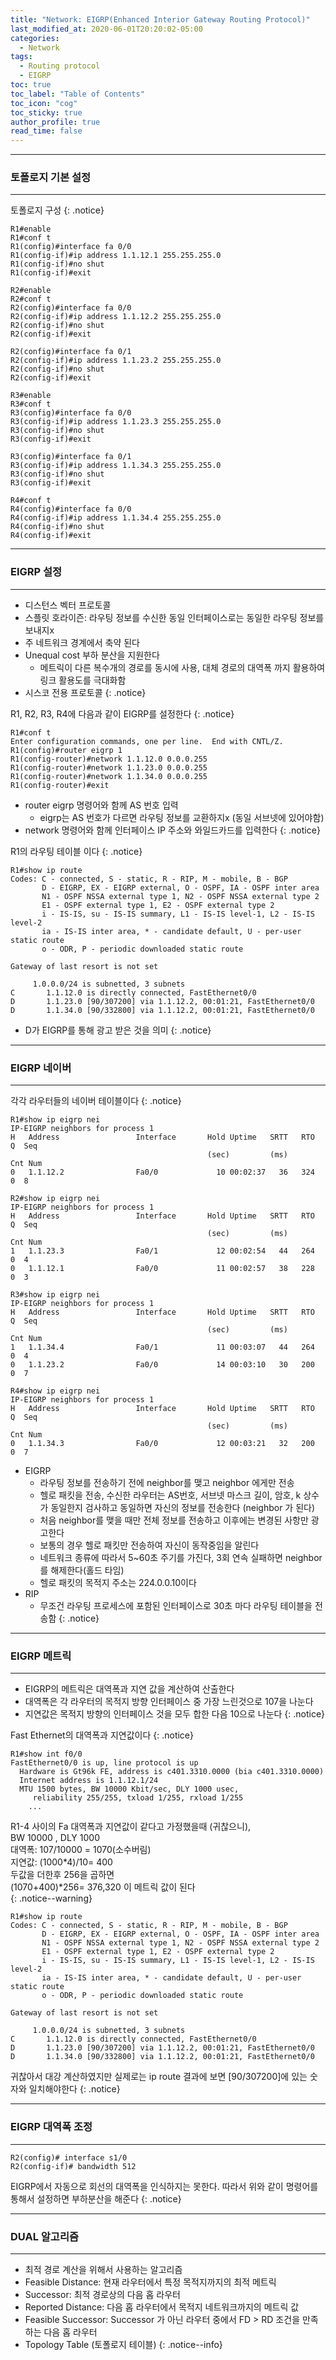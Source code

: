 ```yaml
---
title: "Network: EIGRP(Enhanced Interior Gateway Routing Protocol)"
last_modified_at: 2020-06-01T20:20:02-05:00
categories:
  - Network
tags:
  - Routing protocol
  - EIGRP
toc: true 
toc_label: "Table of Contents"
toc_icon: "cog"
toc_sticky: true 
author_profile: true 
read_time: false 
---
```


---
### 토폴로지 기본 설정 
---

토폴로지 구성
{: .notice}
```
R1#enable
R1#conf t
R1(config)#interface fa 0/0
R1(config-if)#ip address 1.1.12.1 255.255.255.0
R1(config-if)#no shut
R1(config-if)#exit
```

```
R2#enable
R2#conf t
R2(config)#interface fa 0/0
R2(config-if)#ip address 1.1.12.2 255.255.255.0
R2(config-if)#no shut
R2(config-if)#exit

R2(config)#interface fa 0/1
R2(config-if)#ip address 1.1.23.2 255.255.255.0
R2(config-if)#no shut
R2(config-if)#exit
```

```
R3#enable
R3#conf t
R3(config)#interface fa 0/0
R3(config-if)#ip address 1.1.23.3 255.255.255.0
R3(config-if)#no shut
R3(config-if)#exit

R3(config)#interface fa 0/1
R3(config-if)#ip address 1.1.34.3 255.255.255.0
R3(config-if)#no shut
R3(config-if)#exit

```

```
R4#conf t
R4(config)#interface fa 0/0
R4(config-if)#ip address 1.1.34.4 255.255.255.0
R4(config-if)#no shut
R4(config-if)#exit
```
---
### EIGRP 설정
---

* 디스턴스 벡터 프로토콜
* 스플릿 호라이즌: 라우팅 정보를 수신한 동일 인터페이스로는 동일한 라우팅 정보를 보내지x 
* 주 네트워크 경계에서 축약 된다
* Unequal cost 부하 분산을 지원한다
	* 메트릭이 다른 복수개의 경로를 동시에 사용, 대체 경로의 대역폭 까지 활용하여 링크 활용도를 극대화함
* 시스코 전용 프로토콜
{: .notice}

R1, R2, R3, R4에 다음과 같이 EIGRP를 설정한다
{: .notice}
```
R1#conf t
Enter configuration commands, one per line.  End with CNTL/Z.
R1(config)#router eigrp 1
R1(config-router)#network 1.1.12.0 0.0.0.255
R1(config-router)#network 1.1.23.0 0.0.0.255
R1(config-router)#network 1.1.34.0 0.0.0.255
R1(config-router)#exit
```
* router eigrp 명령어와 함께 AS 번호 입력
	* eigrp는 AS 번호가 다르면 라우팅 정보를 교환하지x (동일 서브넷에 있어야함)
* network 명령어와 함께 인터페이스 IP 주소와 와일드카드를 입력한다
{: .notice}


R1의 라우팅 테이블 이다 
{: .notice}
```
R1#show ip route
Codes: C - connected, S - static, R - RIP, M - mobile, B - BGP
       D - EIGRP, EX - EIGRP external, O - OSPF, IA - OSPF inter area
       N1 - OSPF NSSA external type 1, N2 - OSPF NSSA external type 2
       E1 - OSPF external type 1, E2 - OSPF external type 2
       i - IS-IS, su - IS-IS summary, L1 - IS-IS level-1, L2 - IS-IS level-2
       ia - IS-IS inter area, * - candidate default, U - per-user static route
       o - ODR, P - periodic downloaded static route

Gateway of last resort is not set

     1.0.0.0/24 is subnetted, 3 subnets
C       1.1.12.0 is directly connected, FastEthernet0/0
D       1.1.23.0 [90/307200] via 1.1.12.2, 00:01:21, FastEthernet0/0
D       1.1.34.0 [90/332800] via 1.1.12.2, 00:01:21, FastEthernet0/0
```

* D가 EIGRP를 통해 광고 받은 것을 의미
{: .notice}

---
### EIGRP 네이버
---

각각 라우터들의 네이버 테이블이다
{: .notice}

```
R1#show ip eigrp nei
IP-EIGRP neighbors for process 1
H   Address                 Interface       Hold Uptime   SRTT   RTO  Q  Seq
                                            (sec)         (ms)       Cnt Num
0   1.1.12.2                Fa0/0             10 00:02:37   36   324  0  8
```
```
R2#show ip eigrp nei
IP-EIGRP neighbors for process 1
H   Address                 Interface       Hold Uptime   SRTT   RTO  Q  Seq
                                            (sec)         (ms)       Cnt Num
1   1.1.23.3                Fa0/1             12 00:02:54   44   264  0  4
0   1.1.12.1                Fa0/0             11 00:02:57   38   228  0  3
```
```
R3#show ip eigrp nei
IP-EIGRP neighbors for process 1
H   Address                 Interface       Hold Uptime   SRTT   RTO  Q  Seq
                                            (sec)         (ms)       Cnt Num
1   1.1.34.4                Fa0/1             11 00:03:07   44   264  0  4
0   1.1.23.2                Fa0/0             14 00:03:10   30   200  0  7
```
```
R4#show ip eigrp nei
IP-EIGRP neighbors for process 1
H   Address                 Interface       Hold Uptime   SRTT   RTO  Q  Seq
                                            (sec)         (ms)       Cnt Num
0   1.1.34.3                Fa0/0             12 00:03:21   32   200  0  7
```

* EIGRP
	* 라우팅 정보를 전송하기 전에 neighbor를 맺고 neighbor 에게만 전송
	* 헬로 패킷을 전송, 수신한 라우터는 AS번호, 서브넷 마스크 길이, 암호, k 상수가 동일한지 검사하고 동일하면 자신의 정보를 전송한다 (neighbor 가 된다)
	* 처음 neighbor를 맺을 때만 전체 정보를 전송하고 이후에는 변경된 사항만 광고한다
	* 보통의 경우 헬로 패킷만 전송하여 자신이 동작중임을 알린다
	* 네트워크 종류에 따라서 5~60초 주기를 가진다, 3회 연속 실패하면 neighbor 를 해제한다(홀드 타임)
	* 헬로 패킷의 목적지 주소는 224.0.0.10이다
* RIP
	* 무조건 라우팅 프로세스에 포함된 인터페이스로 30초 마다 라우팅 테이블을 전송함
{: .notice}

---
### EIGRP 메트릭
---

* EIGRP의 메트릭은 대역폭과 지연 값을 계산하여 산출한다
* 대역폭은 각 라우터의 목적지 방향 인터페이스 중 가장 느린것으로 107을 나눈다
* 지연값은 목적지 방향의 인터페이스 것을 모두 합한 다음 10으로 나눈다
{: .notice}

Fast Ethernet의 대역폭과 지연값이다
{: .notice}
```
R1#show int f0/0
FastEthernet0/0 is up, line protocol is up
  Hardware is Gt96k FE, address is c401.3310.0000 (bia c401.3310.0000)
  Internet address is 1.1.12.1/24
  MTU 1500 bytes, BW 10000 Kbit/sec, DLY 1000 usec,
     reliability 255/255, txload 1/255, rxload 1/255
	...
```

R1-4 사이의 Fa 대역폭과 지연값이 같다고 가정했을때 (귀찮으니),   
BW 10000 , DLY 1000   
대역폭: 107/10000 = 1070(소수버림)   
지연값: (1000*4)/10= 400    
두값을 더한후 256을 곱하면   
(1070+400)*256= 376,320 이 메트릭 값이 된다  
{: .notice--warning}

```
R1#show ip route
Codes: C - connected, S - static, R - RIP, M - mobile, B - BGP
       D - EIGRP, EX - EIGRP external, O - OSPF, IA - OSPF inter area
       N1 - OSPF NSSA external type 1, N2 - OSPF NSSA external type 2
       E1 - OSPF external type 1, E2 - OSPF external type 2
       i - IS-IS, su - IS-IS summary, L1 - IS-IS level-1, L2 - IS-IS level-2
       ia - IS-IS inter area, * - candidate default, U - per-user static route
       o - ODR, P - periodic downloaded static route

Gateway of last resort is not set

     1.0.0.0/24 is subnetted, 3 subnets
C       1.1.12.0 is directly connected, FastEthernet0/0
D       1.1.23.0 [90/307200] via 1.1.12.2, 00:01:21, FastEthernet0/0
D       1.1.34.0 [90/332800] via 1.1.12.2, 00:01:21, FastEthernet0/0
```
귀찮아서 대강 계산하였지만 실제로는 ip route 결과에 보면 [90/307200]에 있는 숫자와 일치해야한다
{: .notice}

---
### EIGRP 대역폭 조정
---

```
R2(config)# interface s1/0
R2(config-if)# bandwidth 512
```

EIGRP에서 자동으로 회선의 대역폭을 인식하지는 못한다. 따라서 위와 같이 명령어를 통해서 설정하면 부하분산을 해준다
{: .notice}

---
### DUAL 알고리즘
---

* 최적 경로 계산을 위해서 사용하는 알고리즘
* Feasible Distance: 현재 라우터에서 특정 목적지까지의 최적 메트릭
* Successor: 최적 경로상의 다음 홉 라우터
* Reported Distance: 다음 홉 라우터에서 목적지 네트워크까지의 메트릭 값
* Feasible Successor: Successor 가 아닌 라우터 중에서 FD > RD 조건을 만족하는 다음 홉 라우터
* Topology Table (토폴로지 테이블)
{: .notice--info}




























